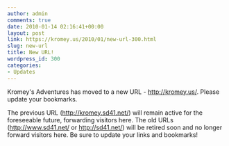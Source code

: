 ```yaml
---
author: admin
comments: true
date: 2010-01-14 02:16:41+00:00
layout: post
link: https://kromey.us/2010/01/new-url-300.html
slug: new-url
title: New URL!
wordpress_id: 300
categories:
- Updates
---
```


Kromey's Adventures has moved to a new URL - http://kromey.us/. Please update your bookmarks.

The previous URL (http://kromey.sd41.net/) will remain active for the foreseeable future, forwarding visitors here. The old URLs (http://www.sd41.net/ or http://sd41.net/) will be retired soon and no longer forward visitors here. Be sure to update your links and bookmarks!

